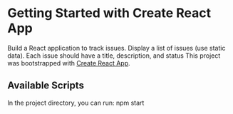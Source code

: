 # Getting Started with Create React App
Build a React application to track issues. Display a list of issues (use static data). Each issue should have a title, description, and status
This project was bootstrapped with [Create React App](https://github.com/facebook/create-react-app).

## Available Scripts

In the project directory, you can run:
npm start

 
 
